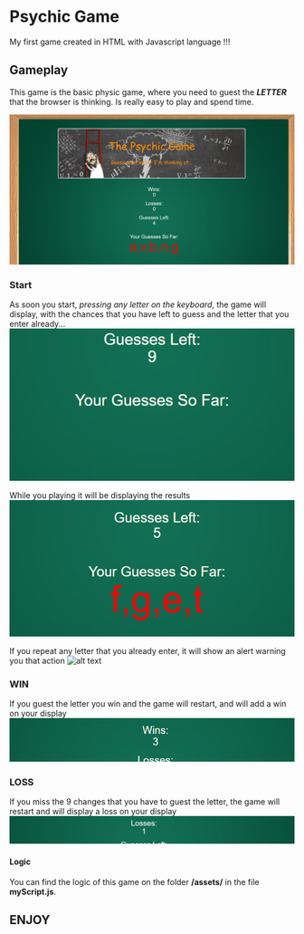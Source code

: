 # Psychic Game

My first game created in HTML with Javascript language !!!

## Gameplay

This game is the basic physic game, where you need to guest the **_LETTER_** that the browser is thinking. Is really easy to play and spend time.

![alt text](https://github.com/marioiovanna/Psychic-Game/blob/master/assets/img/work.png "Main")

### Start
As soon you start, *pressing any letter on the keyboard*, the game will display, with the chances that you have left to guess and the letter that you enter already...
 ![alt text](https://github.com/marioiovanna/Psychic-Game/blob/master/assets/img/start.png "start")


While you playing it will be displaying the results ![alt text](https://github.com/marioiovanna/Psychic-Game/blob/master/assets/img/left.png "playing")


If you repeat any letter that you already enter, it will show an alert warning you that action ![alt text](https://github.com/marioiovanna/Psychic-Game/blob/master/assets/img/error.PNGg "alert")

### WIN
If you guest the letter you win and the game will restart, and will add a win on your display ![alt text](https://github.com/marioiovanna/Psychic-Game/blob/master/assets/img/win.png "Win")

### LOSS
If you miss the 9 changes that you have to guest the letter, the game will restart and will display a loss on your display ![alt text](https://github.com/marioiovanna/Psychic-Game/blob/master/assets/img/loss.png "Loss")

#### Logic
You can find the logic of this game on the folder **/assets/** in the file **myScript.js**.

## ENJOY









